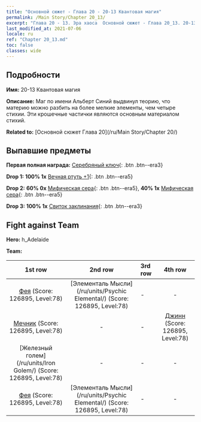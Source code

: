 ```yaml
---
title: "Основной сюжет - Глава 20 - 20-13 Квантовая магия"
permalink: /Main Story/Chapter 20_13/
excerpt: "Глава 20 - 13. Эра хаоса  Основной сюжет - Глава 20_13. 20-13 Квантовая магия"
last_modified_at: 2021-07-06
locale: ru
ref: "Chapter 20_13.md"
toc: false
classes: wide
---
```


## Подробности

 **Имя:** 20-13 Квантовая магия

 **Описание:** Маг по имени Альберт Синий выдвинул теорию, что материю можно разбить на более мелкие элементы, чем четыре стихии. Эти крошечные частички являются основным материалом стихий.

 **Related to:** [Основной сюжет Глава 20](/ru/Main Story/Chapter 20/)

## Выпавшие предметы

 **Первая полная награда:** [Серебряный ключ](/ItemsRU/con_693/){: .btn .btn--era3}

 **Drop 1:** **100% 1x** [Вечная ртуть +1](/ItemsRU/mat_70/){: .btn .btn--era5}

 **Drop 2:** **60% 0x** [Мифическая сера](/ItemsRU/mat_64/){: .btn .btn--era5}, **40% 1x** [Мифическая сера](/ItemsRU/mat_64/){: .btn .btn--era5}

 **Drop 3:** **100% 1x** [Свиток заклинания](/ItemsRU/con_694/){: .btn .btn--era3}


## Fight against Team
 **Hero:** h_Adelaide

 **Team:**


  | 1st row | 2nd row | 3rd row | 4th row |
  |:----:|:----:|:----|:----:|
  | [Фея](/ru/units/Sprite/) (Score: 126895, Level:78)  | [Элементаль Мысли](/ru/units/Psychic Elemental/) (Score: 126895, Level:78)  | - | - |
  | [Мечник](/ru/units/Swordsman/) (Score: 126895, Level:78)  | - | - | [Джинн](/ru/units/Genie/) (Score: 126895, Level:78)  |
  | [Железный голем](/ru/units/Iron Golem/) (Score: 126895, Level:78)  | - | - | - |
  | [Фея](/ru/units/Sprite/) (Score: 126895, Level:78)  | [Элементаль Мысли](/ru/units/Psychic Elemental/) (Score: 126895, Level:78)  | - | - |


